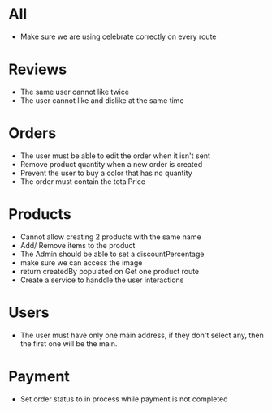 # All

- Make sure we are using celebrate correctly on every route

# Reviews

- The same user cannot like twice
- The user cannot like and dislike at the same time

# Orders

- The user must be able to edit the order when it isn't sent
- Remove product quantity when a new order is created
- Prevent the user to buy a color that has no quantity
- The order must contain the totalPrice


# Products

- Cannot allow creating 2 products with the same name
- Add/ Remove items to the product
- The Admin should be able to set a discountPercentage
- make sure we can access the image
- return createdBy populated on Get one product route
- Create a service to handdle the user interactions


# Users

- The user must have only one main address, if they don't select any, then the first one will be the main.


# Payment

- Set order status to in process while payment is not completed

